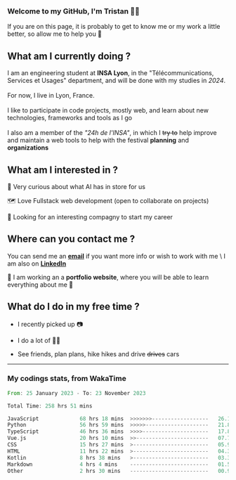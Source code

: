 ### Welcome to my GitHub, I'm Tristan 👨‍💻

If you are on this page, it is probably to get to know me or my work a little better, so allow me to help you 💁

## What am I currently doing ?

I am an engineering student at **INSA Lyon**, in the "Télécommunications, Services et Usages" department, and will be done with my studies in *2024*. \
\
For now, I live in Lyon, France. \
\
I like to participate in code projects, mostly web, and learn about new technologies, frameworks and tools as I go
\
\
I also am a member of the *"24h de l'INSA"*, in which I ~~try to~~  help improve and maintain a web tools to help with the festival **planning** and **organizations**

## What am I interested in ?
   
   🤖 Very curious about what AI has in store for us
   
   🗺️ Love Fullstack web development (open to collaborate on projects)

   🤔 Looking for an interesting compagny to start my career

## Where can you contact me ?

You can send me an **[email](mailto:tristan.dve@gmail.com)** if you want more info or wish to work with me \\
I am also on **[LinkedIn](https://www.linkedin.com/in/tristan-devin/)**

🚧 I am working an a **portfolio website**, where you will be able to learn everything about me 🚧

## What do I do in my free time ?

 - I recently picked up 📷
   
 - I do a lot of 🧗‍♂️
   
 - See friends, plan plans, hike hikes and drive ~~drives~~ cars

---
### My codings stats, from WakaTime

<!--START_SECTION:waka-->

```rust
From: 25 January 2023 - To: 23 November 2023

Total Time: 258 hrs 51 mins

JavaScript             68 hrs 18 mins  >>>>>>>------------------   26.13 %
Python                 56 hrs 59 mins  >>>>>--------------------   21.81 %
TypeScript             46 hrs 36 mins  >>>>---------------------   17.83 %
Vue.js                 20 hrs 10 mins  >>-----------------------   07.72 %
CSS                    15 hrs 27 mins  >------------------------   05.92 %
HTML                   11 hrs 22 mins  >------------------------   04.35 %
Kotlin                 8 hrs 38 mins   >------------------------   03.31 %
Markdown               4 hrs 4 mins    -------------------------   01.56 %
Other                  2 hrs 30 mins   -------------------------   00.96 %
```

<!--END_SECTION:waka-->
